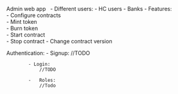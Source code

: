 Admin web app
 	- Different users:
						- HC users
						- Banks
		- Features: 		
						- Configure contracts 			
						- Mint token 			
						- Burn token 			
						- Start contract 			
						- Stop contract
						- Change contract version 	 

Authentication: 
			- Signup:
				//TODO

			- Login:
				//TODO

			-	Roles:
				//Todo
